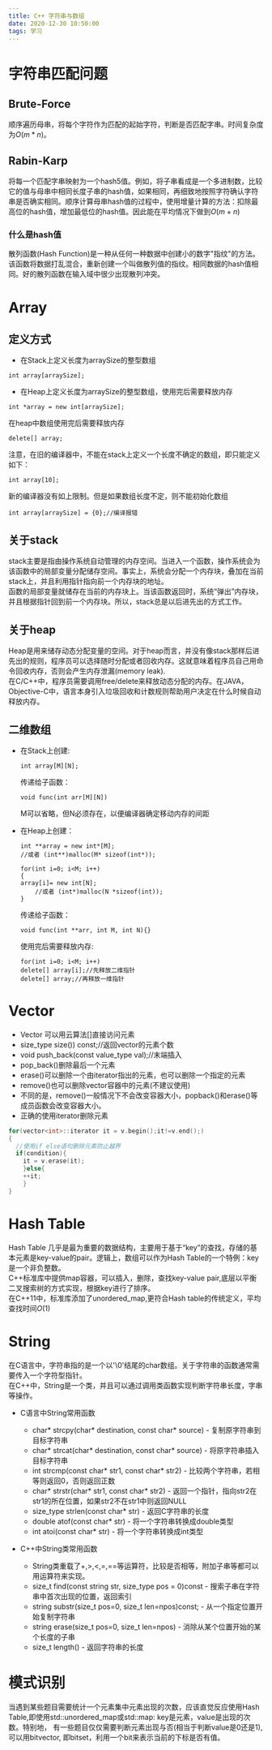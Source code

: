 ```yaml
---
title: C++ 字符串与数组
date: 2020-12-30 10:50:00
tags: 学习
---
```

# 字符串匹配问题
## Brute-Force
顺序遍历母串，将每个字符作为匹配的起始字符，判断是否匹配字串。时间复杂度为$O(m*n)$。
## Rabin-Karp
将每一个匹配字串映射为一个hash5值。例如，将子串看成是一个多进制数，比较它的值与母串中相同长度子串的hash值，如果相同，再细致地按照字符确认字符串是否确实相同。顺序计算母串hash值的过程中，使用增量计算的方法：扣除最高位的hash值，增加最低位的hash值。因此能在平均情况下做到$O(m+n)$
### 什么是hash值  
散列函数(Hash Function)是一种从任何一种数据中创建小的数字"指纹"的方法。该函数将数据打乱混合，重新创建一个叫做散列值的指纹。相同数据的hash值相同。好的散列函数在输入域中很少出现散列冲突。

# Array
## 定义方式
+ 在Stack上定义长度为arraySize的整型数组
```
int array[arraySize];
```
+ 在Heap上定义长度为arraySize的整型数组，使用完后需要释放内存
```
int *array = new int[arraySize];
```
在heap中数组使用完后需要释放内存
```
delete[] array;
```
注意，在旧的编译器中，不能在stack上定义一个长度不确定的数组，即只能定义如下：
```
int array[10];
```
新的编译器没有如上限制。但是如果数组长度不定，则不能初始化数组
```
int array[arraySize] = {0};//编译报错
```
## 关于stack
stack主要是指由操作系统自动管理的内存空间。当进入一个函数，操作系统会为该函数中的局部变量分配储存空间。事实上，系统会分配一个内存块，叠加在当前stack上，并且利用指针指向前一个内存块的地址。  
函数的局部变量就储存在当前的内存块上。当该函数返回时，系统“弹出”内存块，并且根据指针回到前一个内存块。所以，stack总是以后进先出的方式工作。
## 关于heap
Heap是用来储存动态分配变量的空间。对于heap而言，并没有像stack那样后进先出的规则，程序员可以选择随时分配或者回收内存。这就意味着程序员自己用命令回收内存，否则会产生内存泄漏(memory leak).  
在C/C++中，程序员需要调用free/delete来释放动态分配的内存。在JAVA，Objective-C中，语言本身引入垃圾回收和计数规则帮助用户决定在什么时候自动释放内存。

## 二维数组
+ 在Stack上创建:  
	```
	int array[M][N];
	```
	传递给子函数：
	```
	void func(int arr[M][N])
	```
	M可以省略，但N必须存在，以便编译器确定移动内存的间距

+ 在Heap上创建：  
	```
	int **array = new int*[M];
	//或者 (int**)malloc(M* sizeof(int*));
	```
	```
	for(int i=0; i<M; i++)
	{
    array[i]= new int[N];
		//或者 (int*)malloc(N *sizeof(int));
  }
	```
	传递给子函数：
	```
	void func(int **arr, int M, int N){}
	```
	使用完后需要释放内存:
	```
	for(int i=0; i<M; i++)
	delete[] array[i];//先释放二维指针
	delete[] array;//再释放一维指针
	```
# Vector
+ Vector 可以用云算法[]直接访问元素
+ size_type size()) const;//返回vector的元素个数
+ void push_back(const value_type val);//末端插入
+ pop_back()删除最后一个元素
+ erase()可以删除一个由iterator指出的元素，也可以删除一个指定的元素
+ remove()也可以删除vector容器中的元素(不建议使用)
+ 不同的是，remove()一般情况下不会改变容器大小，popback()和erase()等成员函数会改变容器大小。
+ 正确的使用iterator删除元素
```C++
for(vector<int>::iterator it = v.begin();it!=v.end();)
{
  //使用if else语句删除元素防止越界
  if(condition){
	it = v.erase(it);
	}else{
	++it;
	}
}
```
# Hash Table
Hash Table 几乎是最为重要的数据结构，主要用于基于“key”的查找，存储的基本元素是key-value的pair。逻辑上，数组可以作为Hash Table的一个特例：key是一个非负整数。  
C++标准库中提供map容器，可以插入，删除，查找key-value pair,底层以平衡二叉搜索树的方式实现，根据key进行了排序。  
在C++11中，标准库添加了unordered_map,更符合Hash table的传统定义，平均查找时间$O(1)$

# String
在C语言中，字符串指的是一个以'\0'结尾的char数组。关于字符串的函数通常需要传入一个字符型指针。  
在C++中，String是一个类，并且可以通过调用类函数实现判断字符串长度，字串等操作。  

+ C语言中String常用函数  
	+ char* strcpy(char* destination, const char* source) - 复制原字符串到目标字符串
	+ char* strcat(char* destination, const char* source) - 将原字符串插入目标字符串
	+ int strcmp(const char* str1, const char* str2) - 比较两个字符串，若相等则返回0，否则返回正数
	+ char* strstr(char* str1, const char* str2) - 返回一个指针，指向str2在str1的所在位置，如果str2不在str1中则返回NULL
	+ size_type strlen(const char* str) - 返回C字符串的长度
	+ double atof(const char* str) - 将一个字符串转换成double类型
	+ int atoi(const char* str) - 将一个字符串转换成int类型

+ C++中String类常用函数  
	+ String类重载了+,>,<,=,==等运算符，比较是否相等，附加子串等都可以用运算符来实现。
	+ size_t find(const string str, size_type pos = 0)const - 搜索子串在字符串中首次出现的位置，返回索引
	+ string substr(size_t pos=0, size_t len=npos)const; - 从一个指定位置开始复制字符串
	+ string erase(size_t pos=0, size_t len=npos) - 消除从某个位置开始的某个长度的子串
	+ size_t length() - 返回字符串的长度
# 模式识别
当遇到某些题目需要统计一个元素集中元素出现的次数，应该直觉反应使用Hash Table,即使用std::unordered_map或std::map: key是元素，value是出现的次数。特别地， 有一些题目仅仅需要判断元素出现与否(相当于判断value是0还是1),可以用bitvector, 即bitset，利用一个bit来表示当前的下标是否有值。
